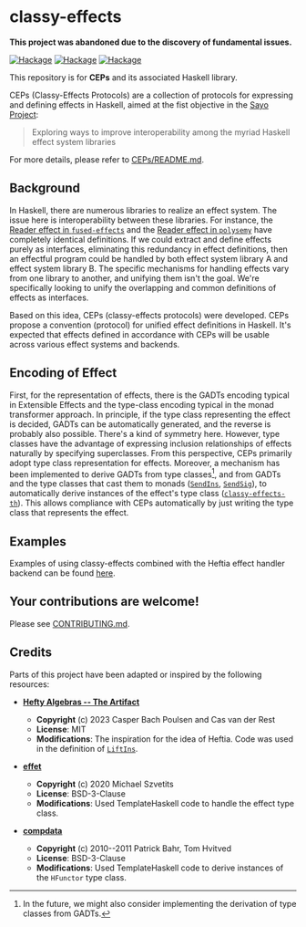 # classy-effects

**This project was abandoned due to the discovery of fundamental issues.**

[![Hackage](https://img.shields.io/hackage/v/classy-effects.svg?logo=haskell&label=classy-effects)](https://hackage.haskell.org/package/classy-effects)
[![Hackage](https://img.shields.io/hackage/v/classy-effects-th.svg?logo=haskell&label=classy-effects-th)](https://hackage.haskell.org/package/classy-effects-th)
[![Hackage](https://img.shields.io/hackage/v/classy-effects-base.svg?logo=haskell&label=classy-effects-base)](https://hackage.haskell.org/package/classy-effects-base)

This repository is for **CEPs** and its associated Haskell library.

CEPs (Classy-Effects Protocols) are a collection of protocols for expressing and defining effects in Haskell, aimed at the fist objective in the [Sayo Project](https://github.com/sayo-hs):

> Exploring ways to improve interoperability among the myriad Haskell effect system libraries

For more details, please refer to [CEPs/README.md](CEPs/README.md).

## Background
In Haskell, there are numerous libraries to realize an effect system. The issue here is interoperability between these libraries. For instance, the [Reader effect in `fused-effects`](https://hackage.haskell.org/package/fused-effects-1.1.2.2/docs/Control-Effect-Reader.html#t:Reader) and the [Reader effect in `polysemy`](https://hackage.haskell.org/package/polysemy-1.9.1.1/docs/Polysemy-Reader.html) have completely identical definitions. If we could extract and define effects purely as interfaces, eliminating this redundancy in effect definitions, then an effectful program could be handled by both effect system library A and effect system library B. The specific mechanisms for handling effects vary from one library to another, and unifying them isn't the goal. We're specifically looking to unify the overlapping and common definitions of effects as interfaces.

Based on this idea, CEPs (classy-effects protocols) were developed. CEPs propose a convention (protocol) for unified effect definitions in Haskell. It's expected that effects defined in accordance with CEPs will be usable across various effect systems and backends.

## Encoding of Effect
First, for the representation of effects, there is the GADTs encoding typical in Extensible Effects and the type-class encoding typical in the monad transformer approach. In principle, if the type class representing the effect is decided, GADTs can be automatically generated, and the reverse is probably also possible. There's a kind of symmetry here. However, type classes have the advantage of expressing inclusion relationships of effects naturally by specifying superclasses. From this perspective, CEPs primarily adopt type class representation for effects. Moreover, a mechanism has been implemented to derive GADTs from type classes[^1], and from GADTs and the type classes that cast them to monads ([`SendIns`](https://hackage.haskell.org/package/classy-effects-base-0.1.0.0/docs/Control-Effect-Class.html#t:SendIns), [`SendSig`](https://hackage.haskell.org/package/classy-effects-base-0.1.0.0/docs/Control-Effect-Class.html#t:SendSig)), to automatically derive instances of the effect's type class ([`classy-effects-th`](https://hackage.haskell.org/package/classy-effects-th)). This allows compliance with CEPs automatically by just writing the type class that represents the effect.

[^1]: In the future, we might also consider implementing the derivation of type classes from GADTs.

## Examples
Examples of using classy-effects combined with the Heftia effect handler backend can be found [here](https://github.com/sayo-hs/heftia/blob/master/docs/examples/01%20First-order.md).

## Your contributions are welcome!
Please see [CONTRIBUTING.md](CONTRIBUTING.md).

## Credits
Parts of this project have been adapted or inspired by the following resources:

* **[Hefty Algebras -- The Artifact](https://github.com/heft-lang/POPL2023)**
    * **Copyright** (c) 2023 Casper Bach Poulsen and Cas van der Rest
    * **License**: MIT
    * **Modifications**: The inspiration for the idea of Heftia. Code was used in the definition of [`LiftIns`](https://github.com/sayo-hs/classy-effects/blob/5b6ccb1f2bcfef804692bc13996e060bd0739475/classy-effects-base/src/Control/Effect/Class.hs#L49).

* **[effet](https://github.com/typedbyte/effet)**
    * **Copyright** (c) 2020 Michael Szvetits
    * **License**: BSD-3-Clause
    * **Modifications**: Used TemplateHaskell code to handle the effect type class.

* **[compdata](https://github.com/pa-ba/compdata)**
    * **Copyright** (c) 2010--2011 Patrick Bahr, Tom Hvitved
    * **License**: BSD-3-Clause
    * **Modifications**: Used TemplateHaskell code to derive instances of the `HFunctor` type class.
